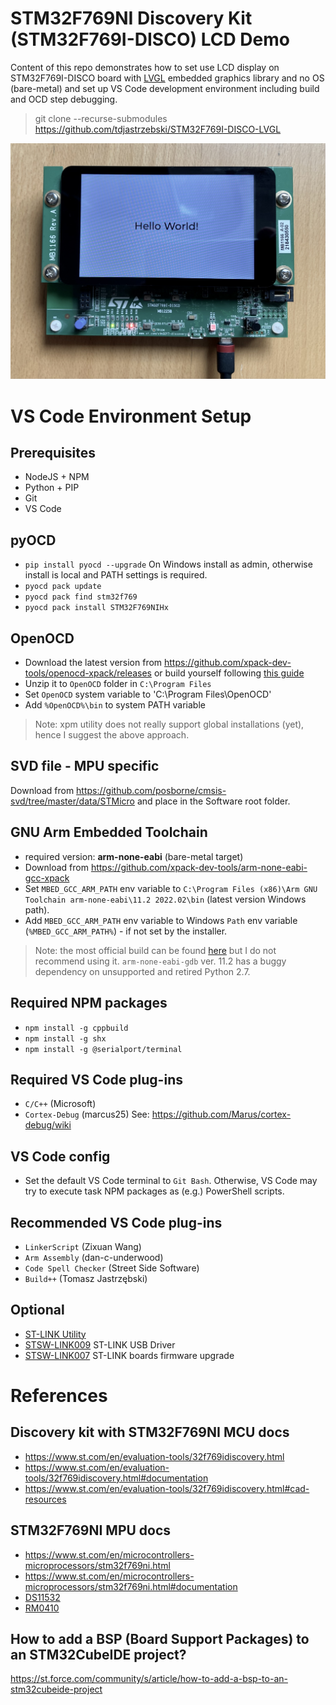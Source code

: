 # STM32F769NI Discovery Kit (STM32F769I-DISCO) LCD Demo
Content of this repo demonstrates how to set use LCD display on STM32F769I-DISCO board with [LVGL](https://github.com/lvgl/lvgl) embedded graphics library and no OS (bare-metal) and set up VS Code development environment including build and OCD step debugging.  
> git clone --recurse-submodules https://github.com/tdjastrzebski/STM32F769I-DISCO-LVGL

![hello world](HelloWorld.JPG)
# VS Code Environment Setup
## Prerequisites
* NodeJS + NPM
* Python + PIP
* Git
* VS Code
## pyOCD
* `pip install pyocd --upgrade` On Windows install as admin, otherwise install is local and PATH settings is required.
* `pyocd pack update`
* `pyocd pack find stm32f769`
* `pyocd pack install STM32F769NIHx`
## OpenOCD
* Download the latest version from https://github.com/xpack-dev-tools/openocd-xpack/releases
or build yourself following [this guide](https://github.com/Marus/cortex-debug/wiki/How-to-build-current-OpenOCD-version-on-Windows)
* Unzip it to `OpenOCD` folder in `C:\Program Files`
* Set `OpenOCD` system variable to 'C:\Program Files\OpenOCD'
* Add `%OpenOCD%\bin` to system PATH variable
> Note: xpm utility does not really support global installations (yet), hence I suggest the above approach.
## SVD file - MPU specific
Download from https://github.com/posborne/cmsis-svd/tree/master/data/STMicro and place in the Software root folder.
## GNU Arm Embedded Toolchain
* required version: **arm-none-eabi** (bare-metal target)
* Download from https://github.com/xpack-dev-tools/arm-none-eabi-gcc-xpack
* Set `MBED_GCC_ARM_PATH` env variable to `C:\Program Files (x86)\Arm GNU Toolchain arm-none-eabi\11.2 2022.02\bin` (latest version Windows path).
* Add `MBED_GCC_ARM_PATH` env variable to Windows `Path` env variable (`%MBED_GCC_ARM_PATH%`) - if not set by the installer.
> Note: the most official build can be found [here](https://developer.arm.com/tools-and-software/open-source-software/developer-tools/gnu-toolchain/downloads) but I do not recommend using it. `arm-none-eabi-gdb` ver. 11.2 has a buggy dependency on unsupported and retired Python 2.7.
## Required NPM packages
* `npm install -g cppbuild`
* `npm install -g shx`
* `npm install -g @serialport/terminal`
## Required VS Code plug-ins
* `C/C++` (Microsoft)
* `Cortex-Debug` (marcus25) See: https://github.com/Marus/cortex-debug/wiki
## VS Code config
* Set the default VS Code terminal to `Git Bash`. Otherwise, VS Code may try to execute task NPM packages as (e.g.) PowerShell scripts.
## Recommended VS Code plug-ins
* `LinkerScript` (Zixuan Wang)
* `Arm Assembly` (dan-c-underwood)
* `Code Spell Checker` (Street Side Software)
* `Build++` (Tomasz Jastrzębski)
## Optional
* [ST-LINK Utility](https://github.com/stlink-org/stlink)
* [STSW-LINK009](https://www.st.com/content/st_com/en/products/development-tools/software-development-tools/stm32-software-development-tools/stm32-utilities/stsw-link009.html) ST-LINK USB Driver
* [STSW-LINK007](https://www.st.com/content/st_com/en/products/development-tools/software-development-tools/stm32-software-development-tools/stm32-programmers/stsw-link007.html) ST-LINK boards firmware upgrade

# References
## Discovery kit with STM32F769NI MCU docs
* https://www.st.com/en/evaluation-tools/32f769idiscovery.html
* https://www.st.com/en/evaluation-tools/32f769idiscovery.html#documentation
* https://www.st.com/en/evaluation-tools/32f769idiscovery.html#cad-resources

## STM32F769NI MPU docs
* https://www.st.com/en/microcontrollers-microprocessors/stm32f769ni.html
* https://www.st.com/en/microcontrollers-microprocessors/stm32f769ni.html#documentation
* [DS11532](https://www.st.com/resource/en/datasheet/stm32f769ni.pdf)
* [RM0410](https://www.st.com/resource/en/reference_manual/rm0410-stm32f76xxx-and-stm32f77xxx-advanced-armbased-32bit-mcus-stmicroelectronics.pdf)

## How to add a BSP (Board Support Packages) to an STM32CubeIDE project?
https://st.force.com/community/s/article/how-to-add-a-bsp-to-an-stm32cubeide-project
